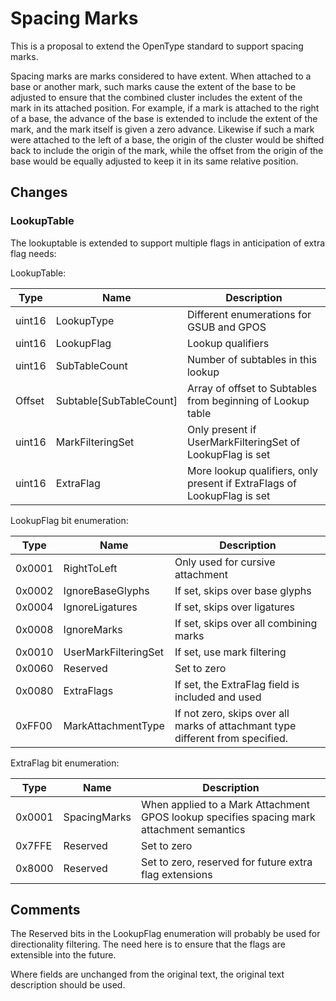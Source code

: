 # Spacing Marks

This is a proposal to extend the OpenType standard to support spacing marks.

Spacing marks are marks considered to have extent. When attached to a base or
another mark, such marks cause the extent of the base to be adjusted to ensure
that the combined cluster includes the extent of the mark in its attached
position. For example, if a mark is attached to the right of a base, the advance
of the base is extended to include the extent of the mark, and the mark itself
is given a zero advance. Likewise if such a mark were attached to the left of
a base, the origin of the cluster would be shifted back to include the origin of
the mark, while the offset from the origin of the base would be equally adjusted
to keep it in its same relative position.

## Changes

### LookupTable

The lookuptable is extended to support multiple flags in anticipation of extra
flag needs:

LookupTable:

Type   | Name          | Description
------ | ------------- | -----------
uint16 | LookupType    | Different enumerations for GSUB and GPOS
uint16 | LookupFlag    | Lookup qualifiers
uint16 | SubTableCount | Number of subtables in this lookup
Offset | Subtable[SubTableCount] | Array of offset to Subtables from beginning of Lookup table
uint16 | MarkFilteringSet | Only present if UserMarkFilteringSet of LookupFlag is set
uint16 | ExtraFlag     | More lookup qualifiers, only present if ExtraFlags of LookupFlag is set

LookupFlag bit enumeration:

Type   | Name                 | Description
------ | -------------------- | -----------
0x0001 | RightToLeft          | Only used for cursive attachment
0x0002 | IgnoreBaseGlyphs     | If set, skips over base glyphs
0x0004 | IgnoreLigatures      | If set, skips over ligatures
0x0008 | IgnoreMarks          | If set, skips over all combining marks
0x0010 | UserMarkFilteringSet | If set, use mark filtering
0x0060 | Reserved             | Set to zero
0x0080 | ExtraFlags           | If set, the ExtraFlag field is included and used
0xFF00 | MarkAttachmentType   | If not zero, skips over all marks of attachmant type different from specified.

ExtraFlag bit enumeration:

Type   | Name                 | Description
------ | -------------------- | -----------
0x0001 | SpacingMarks         | When applied to a Mark Attachment GPOS lookup specifies spacing mark attachment semantics
0x7FFE | Reserved             | Set to zero
0x8000 | Reserved             | Set to zero, reserved for future extra flag extensions

## Comments

The Reserved bits in the LookupFlag enumeration will probably be used for
directionality filtering. The need here is to ensure that the flags are
extensible into the future.

Where fields are unchanged from the original text, the original text description
should be used.

